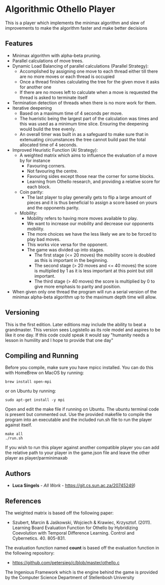 # Algorithmic Othello Player
This is a player which implements the minimax algorithm and slew of improvements 
to make the algorithm faster and make better decisions

## Features

* Minimax algorithm with alpha-beta pruning.
* Parallel calculations of move trees.
* Dynamic Load Balancing of parallel calculations (Parallel Strategy):
    * Accomplished by assigning one move to each thread either till there are no more moves or each thread is occupied
    * Once a thread finishes calculating the tree for the given move it asks for another one
    * If there are no moves left to calculate when a move is requested the thread is asked to terminate itself
* Termination detection of threads when there is no more work for them.
* Iterative deepening
    * Based on a maximum time of 4 seconds per move.
    * The hueristic being the largest part of the calculation was times and this was used as a minimum time slice. Ensuring the deepening would build the tree evenly.
    * An overall timer was built in as a safeguard to make sure that in extenuating circumstances the tree cannot build past the total allocated time of 4 seconds.
* Improved Heuristic Function (AI Strategy):
    * A weighted matrix which aims to influence the evaluation of a move by for instance
	    * Favouring corners.
	    * Not favouring the centre.
	    * Favouring sides except those near the corner for some blocks.
	    * Learning from Othello research, and providing a relative score for each block.
    * Coin parity:
        * The last player to play generally gets to flip a large amount of pieces and it is thus beneficial to assign a score based on yours and the opponents parity.
    * Mobility:
        * Mobility refers to having more moves available to play.
        * We want to increase our mobility and decrease our opponents mobility.
        * The more choices we have the less likely we are to be forced to play bad moves.
        * This works vice versa for the opponent.
        * The game was divided up into stages. 
            * The first stage (<= 20 moves) the mobility score is doubled as this is important in the beginning.
            * The second stage (> 20 moves and <= 40 moves) the score is multiplied by 1 as it is less important at this point but still important.
            * The third stage (> 40 moves) the score is multiplied by 0 to give more emphasis to parity and position.
* When given only one thread the program will run a serial version of the minimax alpha-beta algorithm up to the maximum depth time will allow.

## Versioning

This is the first edition. Later editions may include the ability to beat a grandmaster.
This version sees Logistello as its role model and aspires to be like it one day. 
If this code could speak it would say "humanity needs a lesson in humility and I hope to provide that one day"

## Compiling and Running

Before you compile, make sure you have mpicc installed. You can do this with HomeBrew on MacOS by running:

```
brew install open-mpi
```

or on Ubuntu by running:

```
sudo apt-get install -y mpi
```

Open and edit the make file if running on Ubuntu. The ubuntu terminal code is present but commented out. Use the provided makefile to compile the program into an executable and the included run.sh file to run the player against itself. 

```
make all
./run.sh
```

If you wish to run this player against another compatible player you can add the relative path to your player in the game.json file
and leave the other player as player/parminimaxab

## Authors

* **Luca Singels** - *All Work* - https://git.cs.sun.ac.za/20745249)

## References
The weighted matrix is based off the following paper:
* Szubert, Marcin & Jaśkowski, Wojciech & Krawiec, Krzysztof. (2011). Learning Board Evaluation Function for Othello by Hybridizing Coevolution with Temporal Difference Learning. Control and Cybernetics. 40. 805-831.
 
The evaluation function named **count** is based off the evaluation function in the following repository:

* https://github.com/petersieg/c/blob/master/othello.c

The Ingenious Framework which is the engine behind the game is provided by the Computer Science Department of Stellenbosh University
